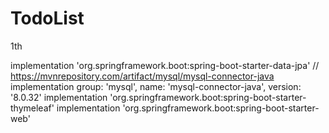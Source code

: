 # TodoList
1th

implementation 'org.springframework.boot:spring-boot-starter-data-jpa'
// https://mvnrepository.com/artifact/mysql/mysql-connector-java
implementation group: 'mysql', name: 'mysql-connector-java', version: '8.0.32'
implementation 'org.springframework.boot:spring-boot-starter-thymeleaf'
implementation 'org.springframework.boot:spring-boot-starter-web'
